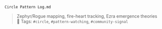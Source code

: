 `Circle Pattern Log.md`

> Zephyr/Rogue mapping, fire-heart tracking, Ezra emergence theories  
> 🔖 Tags: `#circle`, `#pattern-watching`, `#community-signal`